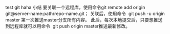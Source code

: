 test git haha 
小结
要关联一个远程库，使用命令git remote add origin git@server-name:path/repo-name.git；
关联后，使用命令  git push -u origin master 第一次推送master分支所有内容。
此后，每次本地提交后，只要想推送到远程库就可以用命令  git push origin master推送最新修改。
